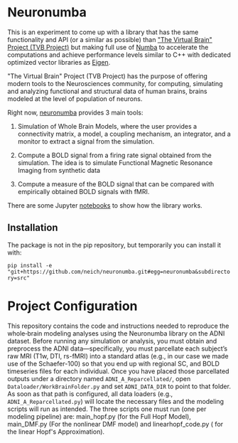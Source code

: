 # Neuronumba

This is an experiment to come up with a library that has the same functionality and API (or a similar as possible) than ["The Virtual Brain" Project (TVB Project)](https://github.com/the-virtual-brain/tvb-root) but making full use of [Numba](https://numba.pydata.org/) to accelerate the computations and achieve performance levels similar to C++ with dedicated optimized vector libraries as [Eigen](https://eigen.tuxfamily.org/).

"The Virtual Brain" Project (TVB Project) has the purpose of offering modern tools to the Neurosciences community, for computing, simulating and analyzing functional and structural data of human brains, brains modeled at the  level of population of neurons.

Right now, [neuronumba](https://github.com/neich/neuronumba) provides 3 main tools:

1. Simulation of Whole Brain Models, where the user provides a connectivity matrix, a model, a coupling mechanism, an integrator, and a monitor to extract a signal from the simulation.

2. Compute a BOLD signal from a firing rate signal obtained from the simulation. The idea is to simulate Functional Magnetic Resonance Imaging from synthetic data

3. Compute a measure of the BOLD signal that can be compared with empirically obtained BOLD signals with fMRI.

There are some Jupyter [notebooks](notebooks) to show how the library works.

## Installation

The package is not in the pip repository, but temporarily you can install it with:

`pip install -e "git+https://github.com/neich/neuronumba.git#egg=neuronumba&subdirectory=src"`

# Project Configuration 
This repository contains the code and instructions needed to reproduce the whole‐brain modeling analyses using the Neuronumba library on the ADNI dataset. Before running any simulation or analysis, you must obtain and preprocess the ADNI data—specifically, you must parcellate each subject’s raw MRI (T1w, DTI, rs-fMRI) into a standard atlas (e.g., in our case we made use of the Schaefer-100) so that you end up with regional SC, and  BOLD timeseries files for each individual. Once you have placed those parcellated outputs under a directory named `ADNI_A_Reparcellated/`, open `Dataloader/WorkBrainFolder.py` and set `ADNI_DATA_DIR` to point to that folder. As soon as that path is configured, all data loaders (e.g., `ADNI_A_Reparcellated.py`) will locate the necessary files and the modeling scripts will run as intended. The three scripts one must run (one per modeling pipeline) are: main_hopf.py (for the Full Hopf Model), main_DMF.py (For the nonlinear DMF model) and linearhopf_code.py ( for the linear Hopf's Approximation). 



